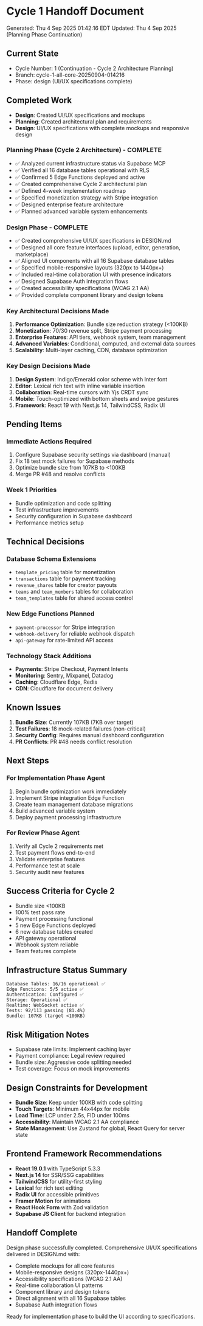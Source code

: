 # Cycle 1 Handoff Document

Generated: Thu  4 Sep 2025 01:42:16 EDT
Updated: Thu  4 Sep 2025 (Planning Phase Continuation)

## Current State
- Cycle Number: 1 (Continuation - Cycle 2 Architecture Planning)
- Branch: cycle-1-all-core-20250904-014216
- Phase: design (UI/UX specifications complete)

## Completed Work
<!-- Updated by each agent as they complete their phase -->
- **Design**: Created UI/UX specifications and mockups
- **Planning**: Created architectural plan and requirements
- **Design**: UI/UX specifications with complete mockups and responsive design

### Planning Phase (Cycle 2 Architecture) - COMPLETE
- ✅ Analyzed current infrastructure status via Supabase MCP
- ✅ Verified all 16 database tables operational with RLS
- ✅ Confirmed 5 Edge Functions deployed and active
- ✅ Created comprehensive Cycle 2 architectural plan
- ✅ Defined 4-week implementation roadmap
- ✅ Specified monetization strategy with Stripe integration
- ✅ Designed enterprise feature architecture
- ✅ Planned advanced variable system enhancements

### Design Phase - COMPLETE
- ✅ Created comprehensive UI/UX specifications in DESIGN.md
- ✅ Designed all core feature interfaces (upload, editor, generation, marketplace)
- ✅ Aligned UI components with all 16 Supabase database tables
- ✅ Specified mobile-responsive layouts (320px to 1440px+)
- ✅ Included real-time collaboration UI with presence indicators
- ✅ Designed Supabase Auth integration flows
- ✅ Created accessibility specifications (WCAG 2.1 AA)
- ✅ Provided complete component library and design tokens

### Key Architectural Decisions Made
1. **Performance Optimization**: Bundle size reduction strategy (<100KB)
2. **Monetization**: 70/30 revenue split, Stripe payment processing
3. **Enterprise Features**: API tiers, webhook system, team management
4. **Advanced Variables**: Conditional, computed, and external data sources
5. **Scalability**: Multi-layer caching, CDN, database optimization

### Key Design Decisions Made
1. **Design System**: Indigo/Emerald color scheme with Inter font
2. **Editor**: Lexical rich text with inline variable insertion
3. **Collaboration**: Real-time cursors with Yjs CRDT sync
4. **Mobile**: Touch-optimized with bottom sheets and swipe gestures
5. **Framework**: React 19 with Next.js 14, TailwindCSS, Radix UI

## Pending Items
<!-- Items that need attention in the next phase or cycle -->

### Immediate Actions Required
1. Configure Supabase security settings via dashboard (manual)
2. Fix 18 test mock failures for Supabase methods
3. Optimize bundle size from 107KB to <100KB
4. Merge PR #48 and resolve conflicts

### Week 1 Priorities
- Bundle optimization and code splitting
- Test infrastructure improvements
- Security configuration in Supabase dashboard
- Performance metrics setup

## Technical Decisions
<!-- Important technical decisions made during this cycle -->

### Database Schema Extensions
- `template_pricing` table for monetization
- `transactions` table for payment tracking
- `revenue_shares` table for creator payouts
- `teams` and `team_members` tables for collaboration
- `team_templates` table for shared access control

### New Edge Functions Planned
- `payment-processor` for Stripe integration
- `webhook-delivery` for reliable webhook dispatch
- `api-gateway` for rate-limited API access

### Technology Stack Additions
- **Payments**: Stripe Checkout, Payment Intents
- **Monitoring**: Sentry, Mixpanel, Datadog
- **Caching**: Cloudflare Edge, Redis
- **CDN**: Cloudflare for document delivery

## Known Issues
<!-- Issues discovered but not yet resolved -->

1. **Bundle Size**: Currently 107KB (7KB over target)
2. **Test Failures**: 18 mock-related failures (non-critical)
3. **Security Config**: Requires manual dashboard configuration
4. **PR Conflicts**: PR #48 needs conflict resolution

## Next Steps
<!-- Clear action items for the next agent/cycle -->

### For Implementation Phase Agent
1. Begin bundle optimization work immediately
2. Implement Stripe integration Edge Function
3. Create team management database migrations
4. Build advanced variable system
5. Deploy payment processing infrastructure

### For Review Phase Agent
1. Verify all Cycle 2 requirements met
2. Test payment flows end-to-end
3. Validate enterprise features
4. Performance test at scale
5. Security audit new features

## Success Criteria for Cycle 2
- Bundle size <100KB
- 100% test pass rate
- Payment processing functional
- 5 new Edge Functions deployed
- 6 new database tables created
- API gateway operational
- Webhook system reliable
- Team features complete

## Infrastructure Status Summary
```
Database Tables: 16/16 operational ✅
Edge Functions: 5/5 active ✅
Authentication: Configured ✅
Storage: Operational ✅
Realtime: WebSocket active ✅
Tests: 92/113 passing (81.4%)
Bundle: 107KB (target <100KB)
```

## Risk Mitigation Notes
- Supabase rate limits: Implement caching layer
- Payment compliance: Legal review required
- Bundle size: Aggressive code splitting needed
- Test coverage: Focus on mock improvements

## Design Constraints for Development
- **Bundle Size**: Keep under 100KB with code splitting
- **Touch Targets**: Minimum 44x44px for mobile
- **Load Time**: LCP under 2.5s, FID under 100ms
- **Accessibility**: Maintain WCAG 2.1 AA compliance
- **State Management**: Use Zustand for global, React Query for server state

## Frontend Framework Recommendations
- **React 19.0.1** with TypeScript 5.3.3
- **Next.js 14** for SSR/SSG capabilities
- **TailwindCSS** for utility-first styling
- **Lexical** for rich text editing
- **Radix UI** for accessible primitives
- **Framer Motion** for animations
- **React Hook Form** with Zod validation
- **Supabase JS Client** for backend integration

## Handoff Complete
Design phase successfully completed. Comprehensive UI/UX specifications delivered in DESIGN.md with:
- Complete mockups for all core features
- Mobile-responsive designs (320px-1440px+)
- Accessibility specifications (WCAG 2.1 AA)
- Real-time collaboration UI patterns
- Component library and design tokens
- Direct alignment with all 16 Supabase tables
- Supabase Auth integration flows

Ready for implementation phase to build the UI according to specifications.
